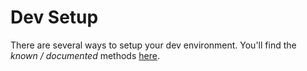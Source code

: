 # Dev Setup

There are several ways to setup your dev environment. You'll find the *known / documented* methods [here](dev-setup.md).
